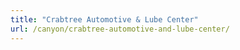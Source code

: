 ```yaml
---
title: "Crabtree Automotive & Lube Center"
url: /canyon/crabtree-automotive-and-lube-center/
---
```

